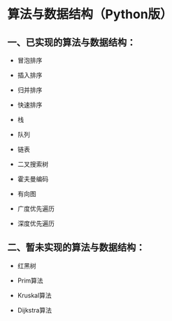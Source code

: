 # 算法与数据结构（Python版）

## 一、已实现的算法与数据结构：

- 冒泡排序

- 插入排序

- 归并排序

- 快速排序

- 栈

- 队列

- 链表

- 二叉搜索树

- 霍夫曼编码

- 有向图

- 广度优先遍历

- 深度优先遍历

## 二、暂未实现的算法与数据结构：

- 红黑树

- Prim算法

- Kruskal算法

- Dijkstra算法

